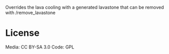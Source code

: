 
Overrides the lava cooling with a generated lavastone that can be removed with /remove_lavastone

# License

Media: CC BY-SA 3.0
Code: GPL